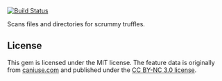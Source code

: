 [![Build Status](https://secure.travis-ci.org/5apps/trufflepig.png?branch=master)](http://travis-ci.org/5apps/trufflepig)

Scans files and directories for scrummy truffles.

## License

This gem is licensed under the MIT license. The feature data is originally from [caniuse.com](http://caniuse.com) and published under the [CC BY-NC 3.0 license](http://creativecommons.org/licenses/by-nc/3.0/).
